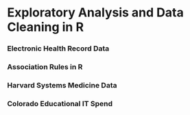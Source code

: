 # Exploratory Analysis and Data Cleaning in R
### Electronic Health Record Data
### Association Rules in R 
### Harvard Systems Medicine Data
### Colorado Educational IT Spend
